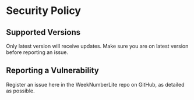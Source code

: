 # Security Policy

## Supported Versions

Only latest version will receive updates. Make sure you are on latest version before reporting an issue.

## Reporting a Vulnerability

Register an issue here in the WeekNumberLite repo on GitHub, as detailed as possible.
